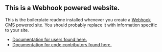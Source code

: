 ## This is a Webhook powered website.

This is the boilerplate readme installed whenever you create a [Webhook CMS](http://www.webhook.com) powered site. You should probably replace it with information specific to your site.

* [Documentation for users found here.](http://webhook.com/docs/)
* [Documentation for code contributors found here.](https://github.com/webhook/webhook-generate/blob/master/CONTRIBUTING.md)
